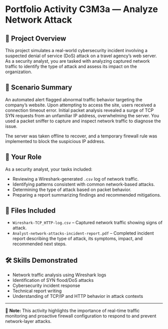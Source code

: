 # Portfolio Activity C3M3a — Analyze Network Attack

## 🧩 Project Overview

This project simulates a real-world cybersecurity incident involving a suspected denial of service (DoS) attack on a travel agency’s web server. As a security analyst, you are tasked with analyzing captured network traffic to identify the type of attack and assess its impact on the organization.

## 📄 Scenario Summary

An automated alert flagged abnormal traffic behavior targeting the company’s website. Upon attempting to access the site, users received a connection timeout error. Initial packet analysis revealed a surge of TCP SYN requests from an unfamiliar IP address, overwhelming the server. You used a packet sniffer to capture and inspect network traffic to diagnose the issue.

The server was taken offline to recover, and a temporary firewall rule was implemented to block the suspicious IP address.

## 🔧 Your Role

As a security analyst, your tasks included:

- Reviewing a Wireshark-generated `.csv` log of network traffic.
- Identifying patterns consistent with common network-based attacks.
- Determining the type of attack based on packet behavior.
- Preparing a report summarizing findings and recommended mitigations.

## 📁 Files Included

- `Wireshark-TCP_HTTP-log.csv` – Captured network traffic showing signs of attack.
- `Analyst-network-attacks-incident-report.pdf` – Completed incident report describing the type of attack, its symptoms, impact, and recommended next steps.

## 🛠️ Skills Demonstrated

- Network traffic analysis using Wireshark logs
- Identification of SYN flood/DoS attacks
- Cybersecurity incident response
- Technical report writing
- Understanding of TCP/IP and HTTP behavior in attack contexts

---

📌 **Note:** This activity highlights the importance of real-time traffic monitoring and proactive firewall configuration to respond to and prevent network-layer attacks.
